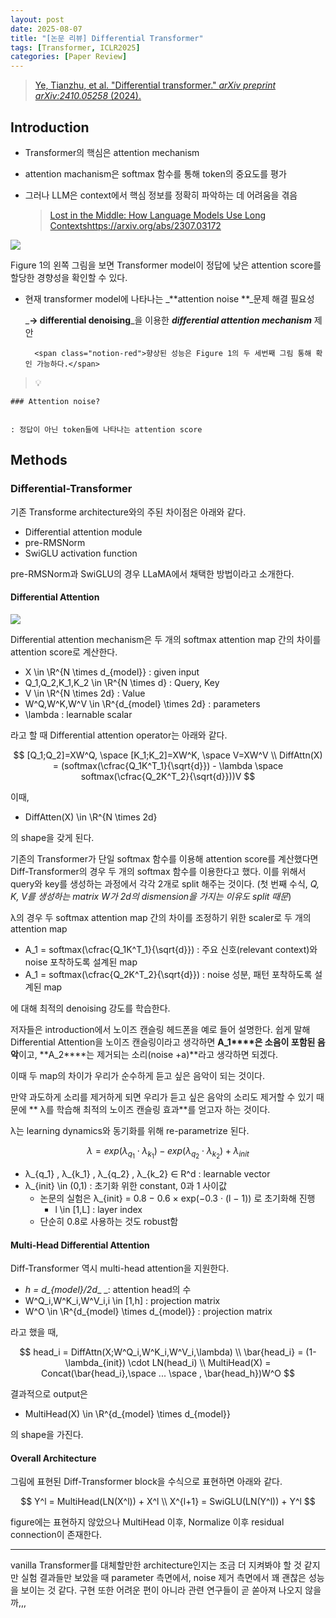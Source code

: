 ```yaml
---
layout: post
date: 2025-08-07
title: "[논문 리뷰] Differential Transformer"
tags: [Transformer, ICLR2025]
categories: [Paper Review]
---
```


> [Ye, Tianzhu, et al. "Differential transformer." ](https://arxiv.org/abs/2410.05258)[_arXiv preprint arXiv:2410.05258_](https://arxiv.org/abs/2410.05258)[ (2024).](https://arxiv.org/abs/2410.05258)



## Introduction

- Transformer의 핵심은 attention mechanism
- attention machanism은 softmax 함수를 통해 token의 중요도를 평가
- 그러나 LLM은 context에서 핵심 정보를 정확히 파악하는 데 어려움을 겪음

	> [Lost in the Middle: How Language Models Use Long Contextshttps://arxiv.org/abs/2307.03172](https://arxiv.org/abs/2307.03172)


![](https://prod-files-secure.s3.us-west-2.amazonaws.com/542b861c-36a8-4051-84e5-8804b6728dba/9083ea56-691a-4752-ae26-47f403431ac8/image.png?X-Amz-Algorithm=AWS4-HMAC-SHA256&X-Amz-Content-Sha256=UNSIGNED-PAYLOAD&X-Amz-Credential=ASIAZI2LB466ZARBUGTW%2F20250829%2Fus-west-2%2Fs3%2Faws4_request&X-Amz-Date=20250829T040059Z&X-Amz-Expires=3600&X-Amz-Security-Token=IQoJb3JpZ2luX2VjEFwaCXVzLXdlc3QtMiJHMEUCIQCSYZRAinU3XSUW4dpBGuT%2BF5BRifXCYK8G4Cl%2BYzorngIgQ0fvt99pFGA5r47iqcHBxXSe%2BhuwvSH8RdNlU5swYLwqiAQItf%2F%2F%2F%2F%2F%2F%2F%2F%2F%2FARAAGgw2Mzc0MjMxODM4MDUiDFBVokCAJVyvMsSp9CrcA2O535%2FKYFGetsQw684GMaKiloBiZEuulyHEyrGuPS2ceQ79hXKERSWT603N3fueZ%2BSBjlh%2BwsPNSWkWPg0KpVaZrFkQ1mAK5wK7OBRbQSKXimqDrxbkHv5dM3MjyJFM0BGTgtsLlYdx2r6BIAjIIv6pDrGkp8kXBqJJyfw%2BbhLe8YSLelyOq%2Bx5LDmGwzzErNnryc%2Bgu6Q0lsO2s3nK2%2BFL3qh8VTRmMCBqj2NuMNVphuCWbMgzP36HT7BeI7c0AUXEmviPfdX5%2Fq9CAhs2ZECL0unXGCxW%2By%2FE4lV5Z7dY8LmnnlZpEC53dgGRc3Xjwcrz1GmYQNjKqO7AmEcp0HwnOIPZJTLSOLA3blIW1el0ic49F%2BVbLCxyhCZTeJSniWRr47tnzVN4%2BfmX5M9wNhVaZYm%2Fj6xuqlbsqA0X5etmuKm3wYHoIhTBsHUPZcEgZeVEtTcOWZniXJaGJ96nren4Zanmzwu9AUysABAYAEzO3DUPcMbT49pCs7%2BNZC%2FQvsHhFc7Y8Q8O1RV2hujWcjwBYlumf7zc3YrWkipQnVOZxu6uzTTNa0jeeAOkKKc7fqTknsNlXGnmhT0%2FKtGFkKexAkqCoFhmw%2B4x3vvGEAi5wYG7AHC2Vo8Zad3VMOfCxMUGOqUBEVwF3I7Av%2FrNbZQpoPbK6fNiAiRBVGLoVDyQ80ytrummKxfanvJsXqzBY4IV5u1n6%2F4XtkC6zg7pxrCa4BUMtGAxVpE7cu2r0O3cpWXHEkFoeDBmpWRgvQnL1YNOOeFgDGiExqPJL4J8Tc7yVzx0dLvSyGnOxu4TnFgfwGyQA%2FWrOEcZL9W%2FYnXq0wpYr4U%2BTTve3Y8RhscW%2FTT%2B1l%2FpolGZaAUH&X-Amz-Signature=cd679c861ad48233180809cf0eb5d7a7e36255d207c64b45ea94ed4b24348ea3&X-Amz-SignedHeaders=host&x-amz-checksum-mode=ENABLED&x-id=GetObject)


Figure 1의 왼쪽 그림을 보면 Transformer model이 정답에 낮은 attention score를 할당한 경향성을 확인할 수 있다.

- 현재 transformer model에 나타나는 _**attention noise **_문제 해결 필요성

	_**→ differential denoising**_을 이용한 _**differential attention mechanism**_ 제안


		<span class="notion-red">향상된 성능은 Figure 1의 두 세번째 그림 통해 확인 가능하다.</span>


> 💡 


	### Attention noise?


	: 정답이 아닌 token들에 나타나는 attention score



## Methods



### Differential-Transformer


기존 Transforme architecture와의 주된 차이점은 아래와 같다.

- Differential attention module
- pre-RMSNorm
- SwiGLU activation function

pre-RMSNorm과 SwiGLU의 경우 LLaMA에서 채택한 방법이라고 소개한다.



#### Differential Attention


![](https://prod-files-secure.s3.us-west-2.amazonaws.com/542b861c-36a8-4051-84e5-8804b6728dba/116d70b2-1963-4810-9167-f4c7d8a06e8f/image.png?X-Amz-Algorithm=AWS4-HMAC-SHA256&X-Amz-Content-Sha256=UNSIGNED-PAYLOAD&X-Amz-Credential=ASIAZI2LB466ZARBUGTW%2F20250829%2Fus-west-2%2Fs3%2Faws4_request&X-Amz-Date=20250829T040059Z&X-Amz-Expires=3600&X-Amz-Security-Token=IQoJb3JpZ2luX2VjEFwaCXVzLXdlc3QtMiJHMEUCIQCSYZRAinU3XSUW4dpBGuT%2BF5BRifXCYK8G4Cl%2BYzorngIgQ0fvt99pFGA5r47iqcHBxXSe%2BhuwvSH8RdNlU5swYLwqiAQItf%2F%2F%2F%2F%2F%2F%2F%2F%2F%2FARAAGgw2Mzc0MjMxODM4MDUiDFBVokCAJVyvMsSp9CrcA2O535%2FKYFGetsQw684GMaKiloBiZEuulyHEyrGuPS2ceQ79hXKERSWT603N3fueZ%2BSBjlh%2BwsPNSWkWPg0KpVaZrFkQ1mAK5wK7OBRbQSKXimqDrxbkHv5dM3MjyJFM0BGTgtsLlYdx2r6BIAjIIv6pDrGkp8kXBqJJyfw%2BbhLe8YSLelyOq%2Bx5LDmGwzzErNnryc%2Bgu6Q0lsO2s3nK2%2BFL3qh8VTRmMCBqj2NuMNVphuCWbMgzP36HT7BeI7c0AUXEmviPfdX5%2Fq9CAhs2ZECL0unXGCxW%2By%2FE4lV5Z7dY8LmnnlZpEC53dgGRc3Xjwcrz1GmYQNjKqO7AmEcp0HwnOIPZJTLSOLA3blIW1el0ic49F%2BVbLCxyhCZTeJSniWRr47tnzVN4%2BfmX5M9wNhVaZYm%2Fj6xuqlbsqA0X5etmuKm3wYHoIhTBsHUPZcEgZeVEtTcOWZniXJaGJ96nren4Zanmzwu9AUysABAYAEzO3DUPcMbT49pCs7%2BNZC%2FQvsHhFc7Y8Q8O1RV2hujWcjwBYlumf7zc3YrWkipQnVOZxu6uzTTNa0jeeAOkKKc7fqTknsNlXGnmhT0%2FKtGFkKexAkqCoFhmw%2B4x3vvGEAi5wYG7AHC2Vo8Zad3VMOfCxMUGOqUBEVwF3I7Av%2FrNbZQpoPbK6fNiAiRBVGLoVDyQ80ytrummKxfanvJsXqzBY4IV5u1n6%2F4XtkC6zg7pxrCa4BUMtGAxVpE7cu2r0O3cpWXHEkFoeDBmpWRgvQnL1YNOOeFgDGiExqPJL4J8Tc7yVzx0dLvSyGnOxu4TnFgfwGyQA%2FWrOEcZL9W%2FYnXq0wpYr4U%2BTTve3Y8RhscW%2FTT%2B1l%2FpolGZaAUH&X-Amz-Signature=ce1803e5bde40e143700ec01618feab304cf8e8312fad6bde05523bcce718ddc&X-Amz-SignedHeaders=host&x-amz-checksum-mode=ENABLED&x-id=GetObject)


Differential attention mechanism은 두 개의 softmax attention map 간의 차이를 attention score로 계산한다.

- X \in \R^{N \times d\_{model}} : given input
- Q\_1,Q\_2,K\_1,K\_2 \in \R^{N \times d} : Query, Key
- V \in \R^{N \times 2d} : Value
- W^Q,W^K,W^V \in \R^{d\_{model} \times 2d} : parameters
- \lambda : learnable scalar

라고 할 때 Differential attention operator는 아래와 같다.


$$
[Q_1;Q_2]=XW^Q, \space [K_1;K_2]=XW^K, \space V=XW^V \\
DiffAttn(X) = (softmax(\cfrac{Q_1K^T_1}{\sqrt{d}}) - \lambda \space softmax(\cfrac{Q_2K^T_2}{\sqrt{d}}))V
$$


이때,

- DiffAtten(X) \in \R^{N \times 2d}

의 shape을 갖게 된다.


기존의 Transformer가 단일 softmax 함수를 이용해 attention score를 계산했다면 Diff-Transformer의 경우 두 개의 softmax 함수를 이용한다고 했다. 이를 위해서 query와 key를 생성하는 과정에서 각각 2개로 split 해주는 것이다. <span class="notion-red">(첫 번째 수식, </span><span class="notion-red">_Q, K, V를 생성하는 matrix W가 2d의 dismension을 가지는 이유도 split 때문_</span><span class="notion-red">)</span>


 λ의 경우 두 softmax attention map 간의 차이를 조정하기 위한 scaler로 두 개의 attention map

- A\_1 = softmax(\cfrac{Q\_1K^T\_1}{\sqrt{d}}) : 주요 신호(relevant context)와 noise 포착하도록 설계된 map
- A\_1 = softmax(\cfrac{Q\_2K^T\_2}{\sqrt{d}}) : noise 성분, 패턴 포착하도록 설계된 map 

에 대해 최적의 denoising 강도를 학습한다.


저자들은 introduction에서 노이즈 캔슬링 헤드폰을 예로 들어 설명한다. 쉽게 말해 Differential Attention을 노이즈 캔슬링이라고 생각하면 **A\_1****은 소음이 포함된 음악**이고, **A\_2****는 제거되는 소리(noise +a)**라고 생각하면 되겠다. 


이때 두 map의 차이가 우리가 순수하게 듣고 싶은 음악이 되는 것이다. 


만약 과도하게 소리를 제거하게 되면 우리가 듣고 싶은 음악의 소리도 제거할 수 있기 때문에 ** λ를 학습해 최적의 노이즈 캔슬링 효과**를 얻고자 하는 것이다.


λ는 learning dynamics와 동기화를 위해 re-parametrize 된다.


$$
\lambda = exp(\lambda_{q_1} \cdot \lambda_{k_1}) - exp(\lambda_{q_2} \cdot \lambda_{k_2}) + \lambda_{init}
$$

- λ\_{q\_1} , λ\_{k\_1} , λ\_{q\_2} , λ\_{k\_2} ∈ R^d : learnable vector
- λ\_{init} \in (0,1) : 초기화 위한 constant, 0과 1 사이값
	- 논문의 실험은 λ\_{init} = 0.8 − 0.6 × exp(−0.3 · (l − 1)) 로 초기화해 진행
		- l \in [1,L] : layer index
	- 단순히 0.8로 사용하는 것도 robust함


#### **Multi-Head Differential Attention**


Diff-Transformer 역시 multi-head attention을 지원한다.

- _h = d\_{model}/2d__ _: attention head의 수
- W^Q\_i,W^K\_i,W^V\_i,i \in [1,h] : projection matrix
- W^O \in \R^{d\_{model} \times d\_{model}} : projection matrix

라고 했을 때,


$$
head_i = DiffAttn(X;W^Q_i,W^K_i,W^V_i,\lambda) \\
\bar{head_i} = (1-\lambda_{init}) \cdot LN(head_i) \\
MultiHead(X) = Concat(\bar{head_i},\space ... \space , \bar{head_h})W^O
$$


결과적으로 output은

- MultiHead(X) \in \R^{d\_{model} \times d\_{model}}

의 shape을 가진다.



#### Overall Architecture


그림에 표현된 Diff-Transformer block을 수식으로 표현하면 아래와 같다.


$$
Y^l = MultiHead(LN(X^l)) + X^l \\
X^{l+1} = SwiGLU(LN(Y^l)) + Y^l
$$


figure에는 표현하지 않았으나 MultiHead 이후, Normalize 이후 residual connection이 존재한다.


---


vanilla Transformer를 대체할만한 architecture인지는 조금 더 지켜봐야 할 것 같지만 실험 결과들만 보았을 때 parameter 측면에서, noise 제거 측면에서 꽤 괜찮은 성능을 보이는 것 같다. 구현 또한 어려운 편이 아니라 관련 연구들이 곧 쏟아져 나오지 않을까,,,

